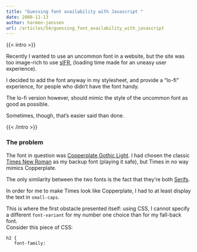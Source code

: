 ```yaml
---
title: "Guessing font availability with Javascript "
date: 2008-11-13
author: harmen-janssen
url: /articles/54/guessing_font_availability_with_javascript
---
```


{{< intro >}}
<p>Recently I wanted to use an uncommon font in a website, but the site was too image-rich to use <a href=”http://www.mikeindustries.com/blog/sifr/”>sIFR</a>, (loading time made for an uneasy user experience).</p>
<p>I decided to add the font anyway in my stylesheet, and provide a “lo-fi” experience, for people who didn’t have the font handy.</p>
<p>The lo-fi version however, should mimic the style of the uncommon font as good as possible.</p>
<p>Sometimes, though, that’s easier said than done.</p>
{{< /intro >}}

### The problem

The font in question was [Copperplate Gothic Light](”http://en.wikipedia.org/wiki/Copperplate_Gothic”). I had chosen the classic [Times New Roman](”http://en.wikipedia.org/wiki/Times_New_Roman”) as my backup font (playing it safe), but Times in no way mimics Copperplate.

The only similarity between the two fonts is the fact that they’re both [Serifs](”http://en.wikipedia.org/wiki/Serif”).

In order for me to make Times look like Copperplate, I had to at least display the text in `small-caps`.

This is where the first obstacle presented itself: using CSS, I cannot specify a different `font-variant` for my number one choice than for my fall-back font.  
 Consider this piece of CSS:

 ```
h2 {
	font-family: